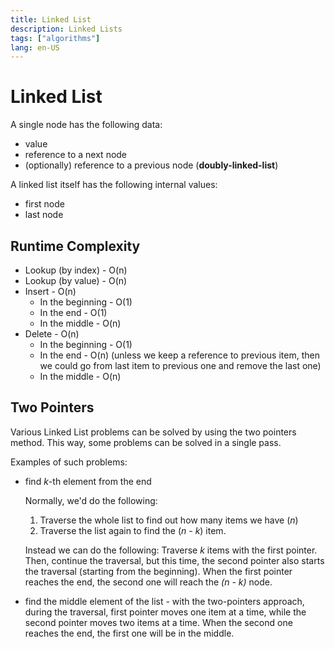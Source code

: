 ```yaml
---
title: Linked List
description: Linked Lists
tags: ["algorithms"]
lang: en-US
---
```


# Linked List

A single node has the following data:

- value
- reference to a next node
- (optionally) reference to a previous node (**doubly-linked-list**)

A linked list itself has the following internal values:

- first node
- last node

## Runtime Complexity

- Lookup (by index) - O(n)
- Lookup (by value) - O(n)
- Insert - O(n)
    - In the beginning - O(1)
    - In the end - O(1)
    - In the middle - O(n)
- Delete - O(n)
    - In the beginning - O(1)
    - In the end - O(n) (unless we keep a reference to previous item, then we
      could go from last item to previous one and remove the last one)
    - In the middle - O(n)

## Two Pointers

Various Linked List problems can be solved by using the two pointers method.
This way, some problems can be solved in a single pass.

Examples of such problems:

- find *k*-th element from the end

    Normally, we'd do the following:

    1. Traverse the whole list to find out how many items we have (*n*)
    2. Traverse the list again to find the (*n - k*) item.

    Instead we can do the following: Traverse *k* items with the first pointer.
    Then, continue the traversal, but this time, the second pointer also starts
    the traversal (starting from the beginning). When the first pointer reaches
    the end, the second one will reach the *(n - k)* node.
- find the middle element of the list - with the two-pointers approach, during
    the traversal, first pointer moves one item at a time, while the second
    pointer moves two items at a time. When the second one reaches the end, the
    first one will be in the middle.

